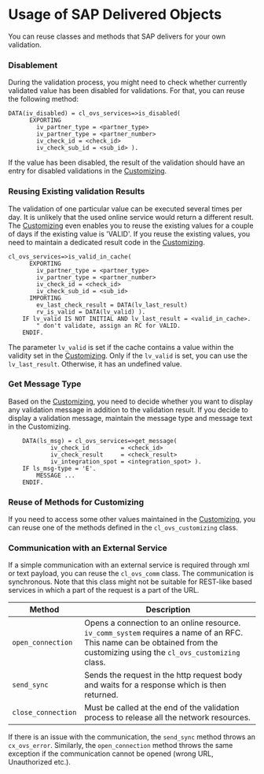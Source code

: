 # Usage of SAP Delivered Objects
You can reuse classes and methods that SAP delivers for your own validation. 

### Disablement
During the validation process, you might need to check whether currently validated value has been disabled for validations. For that, you can reuse the following method: 
```
DATA(iv_disabled) = cl_ovs_services=>is_disabled( 
      EXPORTING 
        iv_partner_type = <partner_type>
        iv_partner_type = <partner_number>
        iv_check_id = <check_id>
        iv_check_sub_id = <sub_id> ).
```
If the value has been disabled, the result of the validation should have an entry for disabled validations in the [Customizing](Customizing.md).



### Reusing Existing validation Results
The validation of one particular value can be executed several times per day. It is unlikely that the used online service would return a different result. The [Customizing](Customizing.md) even enables you to reuse the existing values for a couple of days if the existing value is 'VALID'. If you reuse the existing values, you need to maintain a dedicated result code in the [Customizing](Customizing.md). 
```
cl_ovs_services=>is_valid_in_cache(  
      EXPORTING 
        iv_partner_type = <partner_type>
        iv_partner_type = <partner_number>
        iv_check_id = <check_id>
        iv_check_sub_id = <sub_id> 
      IMPORTING 
        ev_last_check_result = DATA(lv_last_result)
        rv_is_valid = DATA(lv_valid) ).
    IF lv_valid IS NOT INITIAL AND lv_last_result = <valid_in_cache>. 
		" don't validate, assign an RC for VALID. 
	ENDIF.
```

The parameter `lv_valid` is set if the cache contains a value within the validity set in the [Customizing](Customizing.md). Only if the `lv_valid` is set, you can use the `lv_last_result`. Otherwise, it has an undefined value. 

 ### Get Message Type
 Based on the [Customizing](Customizing.md), you need to decide whether you want to display any validation message in addition to the validation result. If you decide to display a validation message, maintain the message type and message text in the Customizing. 
```
	DATA(ls_msg) = cl_ovs_services=>get_message(
            iv_check_id         = <check_id>
            iv_check_result     = <check_result>
            iv_integration_spot = <integration_spot> ).
	IF ls_msg-type = 'E'.
		MESSAGE ...
	ENDIF. 		
```

### Reuse of Methods for Customizing
If you need to access some other values maintained in the [Customizing](Customizing.md), you can reuse one of the methods defined in the `cl_ovs_customizing` class. 

 
 ### Communication with an External Service
If a simple communication with an external service is required through xml or text payload, you can reuse the `cl_ovs_comm` class. The communication is synchronous. 
Note that this class might not be suitable for REST-like based services in which a part of the request is a part of the URL. 

| Method | Description |
| ----------- | ----------- |
| `open_connection` | Opens a connection to an online resource. `iv_comm_system` requires a name of an RFC. This name can be obtained from the customizing using the `cl_ovs_customizing` class.  | 
| `send_sync` | Sends the request in the http request body and waits for a response which is then returned.  | 
| `close_connection` | Must be called at the end of the validation process to release all the network resources.  | 

If there is an issue with the communication, the `send_sync` method throws an `cx_ovs_error`. Similarly, the `open_connection` method throws the same exception if the communication cannot be opened (wrong URL, Unauthorized etc.).

